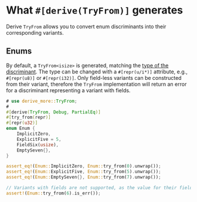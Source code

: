 # What `#[derive(TryFrom)]` generates

Derive `TryFrom` allows you to convert enum discriminants into their corresponding variants.




## Enums

By default, a `TryFrom<isize>` is generated, matching the [type of the discriminant](https://doc.rust-lang.org/reference/items/enumerations.html#discriminants).
The type can be changed with a `#[repr(u/i*)]` attribute, e.g., `#[repr(u8)]` or `#[repr(i32)]`.
Only field-less variants can be constructed from their variant, therefore the `TryFrom` implementation will return an error for a discriminant representing a variant with fields.

```rust
# use derive_more::TryFrom;
#
#[derive(TryFrom, Debug, PartialEq)]
#[try_from(repr)]
#[repr(u32)]
enum Enum {
    ImplicitZero,
    ExplicitFive = 5,
    FieldSix(usize),
    EmptySeven{},
}

assert_eq!(Enum::ImplicitZero, Enum::try_from(0).unwrap());
assert_eq!(Enum::ExplicitFive, Enum::try_from(5).unwrap());
assert_eq!(Enum::EmptySeven{}, Enum::try_from(7).unwrap());

// Variants with fields are not supported, as the value for their fields would be undefined.
assert!(Enum::try_from(6).is_err());
```
